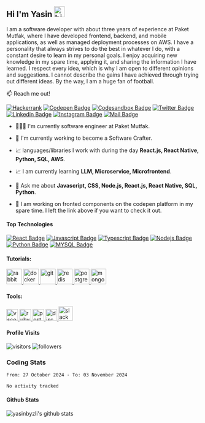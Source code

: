 ## Hi I'm Yasin <img src="https://user-images.githubusercontent.com/1303154/88677602-1635ba80-d120-11ea-84d8-d263ba5fc3c0.gif" width="28px" alt="hi">

I am a software developer with about three years of experience at Paket Mutfak, where I have developed frontend, backend, and mobile applications, as well as managed deployment processes on AWS. I have a personality that always strives to do the best in whatever I do, with a constant desire to learn in my personal goals. I enjoy acquiring new knowledge in my spare time, applying it, and sharing the information I have learned. I respect every idea, which is why I am open to different opinions and suggestions. I cannot describe the gains I have achieved through trying out different ideas. By the way, I am a huge fan of football.

:mailbox: Reach me out!

[![Hackerrank](https://img.shields.io/badge/-Hackerrank-2EC866?style=for-the-badge&logo=HackerRank&logoColor=white)](https://www.hackerrank.com/yasinbeyazli)
[![Codepen Badge](https://img.shields.io/badge/Codepen-000000?style=for-the-badge&logo=codepen&logoColor=white)](https://codepen.io/yasinbeyazli)
[![Codesandbox Badge](https://img.shields.io/badge/Codesandbox-000000?style=for-the-badge&logo=CodeSandbox&logoColor=white)](https://codesandbox.io/u/Yasin%20Beyazli)
[![Twitter Badge](https://img.shields.io/badge/Twitter-1DA1F2?style=for-the-badge&logo=twitter&logoColor=white)](https://twitter.com/beyazl_yasin) 
[![Linkedin Badge](https://img.shields.io/badge/LinkedIn-0077B5?style=for-the-badge&logo=linkedin&logoColor=white)](https://www.linkedin.com/in/yasinbeyazli/) 
[![Instagram Badge](https://img.shields.io/badge/Instagram-E4405F?style=for-the-badge&logo=instagram&logoColor=white)](https://instagram.com/yasin_beyazli) 
[![Mail Badge](https://img.shields.io/badge/Gmail-D14836?style=for-the-badge&logo=gmail&logoColor=white)](mailto:yasinbeyazli29@gmail.com)

- 🧑🏻‍💻 I'm currently software engineer at Paket Mutfak.

- 🔭 I'm currently working to become a Software Crafter.

- 📈 languages/libraries I work with during the day **React.js, React Native, Python, SQL, AWS**.

- 📈 I am currently learning **LLM, Microservice, Microfrontend**.

- 💬 Ask me about **Javascript, CSS, Node.js, React.js, React Native, SQL, Python**.

- 👀 I am working on fronted components on the codepen platform in my spare time. I left the link above if you want to check it out.

#### Top Technologies

[![React Badge](	https://img.shields.io/badge/React-20232A?style=for-the-badge&logo=react&logoColor=61DAFB)](https://tr.reactjs.org/) 
[![Javascript Badge](https://img.shields.io/badge/JavaScript-F7DF1E?style=for-the-badge&logo=javascript&logoColor=black)](https://www.javascript.com/)
[![Typescript Badge](https://img.shields.io/badge/TypeScript-007ACC?style=for-the-badge&logo=typescript&logoColor=white)](https://www.typescriptlang.org/) 
[![Nodejs Badge](https://img.shields.io/badge/Node.js-339933?style=for-the-badge&logo=nodedotjs&logoColor=white)](https://nodejs.org/en/) 
[![Python Badge](https://img.shields.io/badge/Python-3776AB?style=for-the-badge&logo=python&logoColor=white)](https://www.python.org/)
[![MYSQL Badge](https://img.shields.io/badge/MySQL-00000F?style=for-the-badge&logo=mysql&logoColor=white)](https://www.mysql.com/)

<h4 align="left">Tutorials:</h4>
<span>
<a href="https://www.rabbitmq.com/" target="_blank"> <img src="https://www.vectorlogo.zone/logos/rabbitmq/rabbitmq-icon.svg" alt="rabbitmq" width="40" height="40"/> </a>
</span>
<span>
<a href="https://www.docker.com/" target="_blank"> <img src="https://www.vectorlogo.zone/logos/docker/docker-icon.svg" alt="docker" width="40" height="40"/> </a>
</span>
<span>
<a href="https://www.w3schools.com/GIT" target="_blank"> <img src="https://www.vectorlogo.zone/logos/git-scm/git-scm-icon.svg" alt="git" width="40" height="40"/> </a>
</span>
<span>
<a href="https://redis.io/" target="_blank"> <img src="https://www.vectorlogo.zone/logos/redis/redis-icon.svg" alt="redis" width="40" height="40"/> </a>
</span>
<span>
<a href="https://www.postgresql.org/" target="_blank"> <img src="https://www.vectorlogo.zone/logos/postgresql/postgresql-icon.svg" alt="postgreSQL" width="40" height="40"/> </a>
</span>
<span>
<a href="https://www.mongodb.com/" target="_blank"> <img src="https://www.vectorlogo.zone/logos/mongodb/mongodb-icon.svg" alt="mongodb" width="40" height="40"/> </a>
</span>

<br/>
<h4 align="left">Tools:</h4>

<a href="https://code.visualstudio.com/" target="_blank"> <img src="https://upload.wikimedia.org/wikipedia/commons/thumb/9/9a/Visual_Studio_Code_1.35_icon.svg/1024px-Visual_Studio_Code_1.35_icon.svg.png" alt="vscode" width="30" height="30"/> </a>
<a href="https://www.jetbrains.com/ruby/" target="_blank"> <img src="https://resources.jetbrains.com/storage/products/rubymine/img/meta/rubymine_logo_300x300.png" alt="rubymine" width="30" height="30"/> </a> 
<a href="https://postman.com" target="_blank"> <img src="https://www.vectorlogo.zone/logos/getpostman/getpostman-icon.svg" alt="postman" width="30" height="30"/> </a> 
<a href="https://discord.com/" target="_blank"> <img src="https://cdn4.iconfinder.com/data/icons/logos-and-brands/512/91_Discord_logo_logos-512.png" alt="discord" width="30" height="30"/> </a> 
<a href="https://slack.com/intl/en-tr/" target="_blank"> <img src="https://cdn.brandfolder.io/5H442O3W/as/pl546j-7le8zk-4nzzs1/Slack_Mark_Web.png" alt="slack" width="37" height="37"/> </a>

#### Profile Visits 

![visitors](https://komarev.com/ghpvc/?username=ysnbyzli&color=blue) 
![followers](https://img.shields.io/github/followers/ysnbyzli.svg?style=social&label=Follow&maxAge=2592000)


### Coding Stats
<!--START_SECTION:waka-->

```txt
From: 27 October 2024 - To: 03 November 2024

No activity tracked
```

<!--END_SECTION:waka-->


 #### Github Stats

![yasinbyzli's github stats](https://github-readme-stats.vercel.app/api?username=ysnbyzli&count_private=true&theme=tokyonight&hide=contribs,prs)



